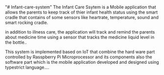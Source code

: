 "# Infant-care-system" 
The Infant Care Ssytem is a Mobile application that allows the parents to keep track of thier infant health status using the smart cradle that contains of some sensors like heartrate, temperature, sound and smart rocking cradle.

in addition to illness care, the application will track and remind the parents about medicine time using a sensor that tracks the medicine liquid level in the bottle..

This system is implemented based on IoT that combine the hard ware part controlled by Rasspberry Pi Microprocessor and its components also the software part which is the mobile application developed and designed using typestrict language....
